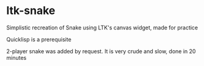 # ltk-snake
Simplistic recreation of Snake using LTK's canvas widget, made for practice

Quicklisp is a prerequisite

2-player snake was added by request. It is very crude and slow, done in 20 minutes
